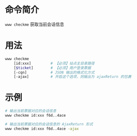 命令简介
======= 

`www checkme` 获取当前会话信息
    

用法
=======

```bash
www checkme
    [id:xxx]         # 【必须】站点主目录路径
    [$ticket]        # 【必须】用户登录票据
    [-cqn]           # JSON 输出的格式化方式
    [-ajax]          # 开启这个选项，则输出为 ajaxReturn 的包裹
```

示例
=======

```bash
# 输出当前票据对应的会话信息
www checkme id:xxx f6d..4ace

# 输出当前票据对应的会话信息的 AjaxReturn 形式
www checkme id:xxx f6d..4ace -ajax
```